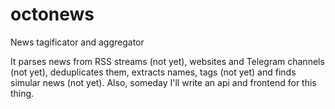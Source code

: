 # octonews
News tagificator and aggregator

It parses news from RSS streams (not yet), websites and Telegram channels (not yet), deduplicates them, extracts names, tags (not yet) and finds simular news (not yet). Also, someday I'll write an api and frontend for this thing.
